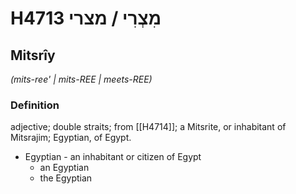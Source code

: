 # H4713 מִצְרִי / מצרי

## Mitsrîy

_(mits-ree' | mits-REE | meets-REE)_

### Definition

adjective; double straits; from [[H4714]]; a Mitsrite, or inhabitant of Mitsrajim; Egyptian, of Egypt.

- Egyptian - an inhabitant or citizen of Egypt
    - an Egyptian
    - the Egyptian
